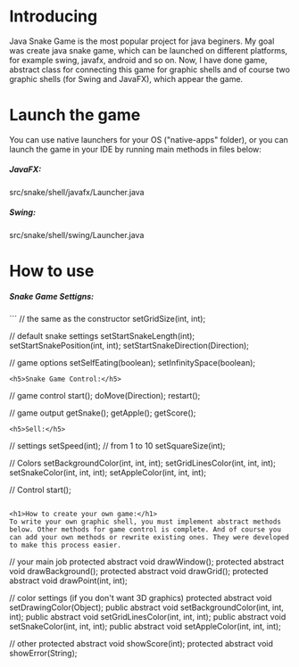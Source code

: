 <h1>Introducing</h1>
Java Snake Game is the most popular project for java beginers. My goal was create java snake game, which can be launched on different platforms, for example swing, javafx, android and so on. Now, I have done game, abstract class for connecting this game for graphic shells and of course two graphic shells (for Swing and JavaFX), which appear the game.

<h1>Launch the game</h1>
You can use native launchers for your OS ("native-apps" folder), or you can launch the game in your IDE by running main methods in files below:  
<h5>JavaFX:</h5>
src/snake/shell/javafx/Launcher.java
<h5>Swing:</h5>
src/snake/shell/swing/Launcher.java

<h1>How to use</h1>
<h5>Snake Game Settigns:</h5>
```
// the same as the constructor
setGridSize(int, int);

// default snake settings
setStartSnakeLength(int);
setStartSnakePosition(int, int);
setStartSnakeDirection(Direction);

// game options
setSelfEating(boolean);
setInfinitySpace(boolean);
```
<h5>Snake Game Control:</h5>
```
// game control
start();
doMove(Direction);
restart();

// game output
getSnake();
getApple();
getScore();
```
<h5>Sell:</h5>
```
// settings
setSpeed(int); // from 1 to 10
setSquareSize(int);

// Colors
setBackgroundColor(int, int, int);
setGridLinesColor(int, int, int);
setSnakeColor(int, int, int);
setAppleColor(int, int, int);

// Control
start();
```

<h1>How to create your own game:</h1>
To write your own graphic shell, you must implement abstract methods below. Other methods for game control is complete. And of course you can add your own methods or rewrite existing ones. They were developed to make this process easier.
```
// your main job
protected abstract void drawWindow();
protected abstract void drawBackground();
protected abstract void drawGrid();
protected abstract void drawPoint(int, int);

// color settings (if you don't want 3D graphics)
protected abstract void setDrawingColor(Object);
public abstract void setBackgroundColor(int, int, int);
public abstract void setGridLinesColor(int, int, int);
public abstract void setSnakeColor(int, int, int);
public abstract void setAppleColor(int, int, int);

// other
protected abstract void showScore(int);
protected abstract void showError(String);
```

